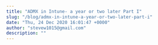 ```yaml
---
title: "ADMX in Intune- a year or two later Part I"
slug: "/blog/admx-in-intune-a-year-or-two-later-part-i"
date: "Thu, 24 Dec 2020 16:01:47 +0000"
author: "stevew1015@gmail.com"
description: ""
---
```


